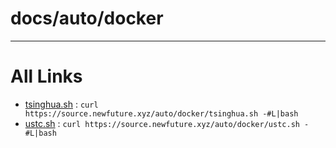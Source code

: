 
# docs/auto/docker



---

# All Links

* [tsinghua.sh](tsinghua.sh) : `curl https://source.newfuture.xyz/auto/docker/tsinghua.sh -#L|bash`
* [ustc.sh](ustc.sh) : `curl https://source.newfuture.xyz/auto/docker/ustc.sh -#L|bash`
